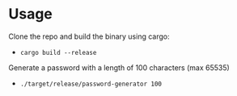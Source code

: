 # Usage
Clone the repo and build the binary using cargo:
- ```cargo build --release```

Generate a password with a length of 100 characters (max 65535)
- ```./target/release/password-generator 100```
